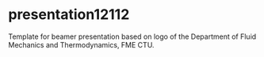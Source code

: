 # presentation12112
Template for beamer presentation based on logo of the Department of Fluid Mechanics and Thermodynamics, FME CTU.

